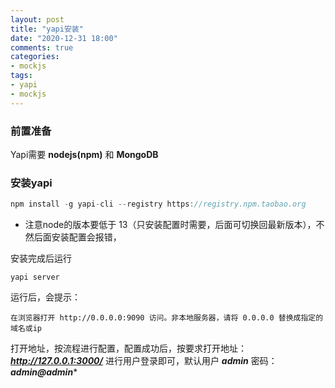 ```yaml
---
layout: post
title: "yapi安装"
date: "2020-12-31 18:00"
comments: true
categories:
- mockjs
tags:
- yapi
- mockjs
---
```


### 前置准备
Yapi需要 **nodejs(npm)** 和 **MongoDB**


### 安装yapi
```javascript
npm install -g yapi-cli --registry https://registry.npm.taobao.org
```
- 注意node的版本要低于 13（只安装配置时需要，后面可切换回最新版本），不然后面安装配置会报错，


安装完成后运行
```
yapi server
```

运行后，会提示：
```
在浏览器打开 http://0.0.0.0:9090 访问。非本地服务器，请将 0.0.0.0 替换成指定的域名或ip
```

打开地址，按流程进行配置，配置成功后，按要求打开地址：
***http://127.0.0.1:3000/***
进行用户登录即可，默认用户 ***admin*** 密码： ***admin@admin****
